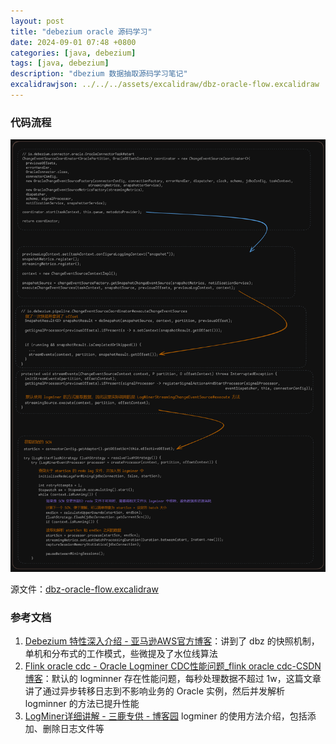 ```yaml
---
layout: post
title: "debezium oracle 源码学习"
date: 2024-09-01 07:48 +0800
categories: [java, debezium]
tags: [java, debezium]
description: "dbezium 数据抽取源码学习笔记"
excalidrawjson: ../../../assets/excalidraw/dbz-oracle-flow.excalidraw
---
```




### 代码流程

![dbz-oracle-logminer-flow](../../../assets/images/dbz-oracle-logminer-flow.png)

源文件：[dbz-oracle-flow.excalidraw](/assets/excalidraw/dbz-oracle-flow.excalidraw)



### 参考文档

1. [Debezium 特性深入介绍 - 亚马逊AWS官方博客](https://aws.amazon.com/cn/blogs/china/debezium-deep-dive/)：讲到了 dbz 的快照机制，单机和分布式的工作模式，些微提及了水位线算法
2. [Flink oracle cdc - Oracle Logminer CDC性能问题_flink oracle cdc-CSDN博客](https://blog.csdn.net/qiuqiufangfang1314/article/details/129095438)：默认的 logminner 存在性能问题，每秒处理数据不超过 1w，这篇文章讲了通过异步转移日志到不影响业务的 Oracle 实例，然后并发解析 logminner 的方法已提升性能
3. [LogMiner详细讲解 - 三鹿专供 - 博客园](https://www.cnblogs.com/sanlu/p/6150327.html) logminer 的使用方法介绍，包括添加、删除日志文件等

